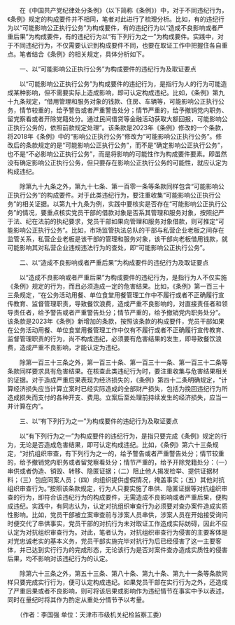 　　在《中国共产党纪律处分条例》（以下简称《条例》）中，对于不同违纪行为，《条例》规定的构成要件并不相同，笔者对此进行了梳理分析。比如，有的违纪行为以“可能影响公正执行公务”为构成要件，有的违纪行为以“造成不良影响或者严重后果”为构成要件，有的违纪行为以“有下列行为之一”为构成要件。实践中，对于不同违纪行为，不仅需要认识到构成要件不同，也要在取证工作中把握住各自重点。笔者结合《条例》的相关规定，具体分析如下。

　　一、以“可能影响公正执行公务”为构成要件的违纪行为及取证要点

　　以“可能影响公正执行公务”为构成要件的违纪行为，是指行为人的行为可能造成某种影响，但不需要实际上造成影响，即可认定构成违纪。比如，《条例》第九十九条规定，“借用管理和服务对象的钱款、住房、车辆等，可能影响公正执行公务，情节较重的，给予警告或者严重警告处分；情节严重的，给予撤销党内职务、留党察看或者开除党籍处分。通过民间借贷等金融活动获取大额回报，可能影响公正执行公务的，依照前款规定处理”。该条款是2023年《条例》修改的一个条款，将2018年《条例》中的“影响公正执行公务”修改为“可能影响公正执行公务”。修改后的条款规定的是“可能影响公正执行公务”，而不是“确定影响公正执行公务”，也不是“不必影响公正执行公务”，而是将影响的可能性作为构成要件要素。即虽然没有确定影响公正执行公务，但只要存在影响公正执行公务的可能性，就应认定为构成违纪。

　　除第九十九条之外，第九十七条、第一百零一条等条款同样包含“可能影响公正执行公务”的构成要件。对于此类违纪行为，要注重收集“可能影响公正执行公务”的相关证据。以第九十九条为例，实践中要核实是否存在“可能影响公正执行公务”的情况，要重点核实党员干部的借款对象是否系其管理和服务对象，按照纪严于法、纪在法前的执纪要求，党员干部如果向管理和服务对象借款，则可推定“可能影响公正执行公务”。比如，市场监管执法总队的干部与私营企业老板之间存在监管关系，私营企业老板是该干部的管理和服务对象，该干部向老板借用钱款，就可能影响其对私营企业违规违法行为的查处，即“可能影响公正执行公务”。

　　二、以“造成不良影响或者严重后果”为构成要件的违纪行为及取证要点

　　以“造成不良影响或者严重后果”为构成要件的违纪行为，是指行为人不仅实施《条例》规定的行为，而且必须造成一定的危害结果。比如，《条例》第一百三十三条规定，“在公务活动用餐、单位食堂用餐管理工作中不履行或者不正确履行宣传教育、监督管理职责，导致餐饮浪费，造成严重不良影响的，对直接责任者和领导责任者，给予警告或者严重警告处分；情节严重的，给予撤销党内职务处分”。该条款是2023年《条例》新增加的条款，按照该条款的构成要件，党员干部如果在公务活动用餐、单位食堂用餐管理工作中仅有不履行或者不正确履行宣传教育、监督管理职责的行为，尚不构成违纪，必须要有危害结果的发生，即导致餐饮浪费，造成严重不良影响，才能认定为违纪。

　　除第一百三十三条之外，第一百三十条、第一百三十一条、第一百三十二条等条款同样要求具有危害结果。在核查此类违纪行为时，要注重收集与危害结果相关的证据。对于造成严重后果表现为经济损失的，《条例》第四十二条明确规定，“计算经济损失应当计算立案时已经实际造成的全部财产损失，包括为挽回违纪行为所造成损失而支付的各种开支、费用。立案后至处理前持续发生的经济损失，应当一并计算在内”。

　　三、以“有下列行为之一”为构成要件的违纪行为及取证要点

　　以“有下列行为之一”为构成要件的违纪行为，是指只要完成《条例》规定的行为，无论是否造成危害结果，即可认定构成违纪。比如，《条例》第六十三条规定，“对抗组织审查，有下列行为之一的，给予警告或者严重警告处分；情节较重的，给予撤销党内职务或者留党察看处分；情节严重的，给予开除党籍处分：（一）串供或者伪造、销毁、转移、隐匿证据；（二）阻止他人揭发检举、提供证据材料；（三）包庇同案人员；（四）向组织提供虚假情况，掩盖事实；（五）其他对抗组织审查行为。”按照该条款规定，行为人只要实施了串供、隐匿证据等对抗组织审查的行为，即符合该违纪行为的构成要件，无需造成不良影响或者严重后果，便构成违纪。实践中，有同志认为，认定对抗组织审查行为必须要对查办案件造成实质性影响。比如，党员干部被立案审查前与涉案人员串供，涉案人员在开始接受询问时便交代了串供事实，党员干部的对抗行为未对取证工作造成实际妨碍，因此不应认定为对抗组织审查行为。对此，笔者认为，对抗组织审查行为侵害的主要客体是对党忠诚老实的基本义务，党员干部实施完毕对抗行为后已经侵害了这一主要客体，并已达到实行行为的完成形态，无论该行为是否对案件查办造成实质性的侵害后果，均不影响对该违纪行为的认定。

　　除第六十三条之外，第五十三条、第八十条、第九十条、第九十一条等条款同样只要完成实行行为，便可认定构成违纪。如果党员干部在实行行为之外，还造成了严重后果或者不良影响，则可将该后果或影响作为违纪情节在事实中予以表述，同时在量纪时将其作为酌定从重处分情节予以考量。

　　（作者：李国强 单位：天津市市级机关纪检监察工委）